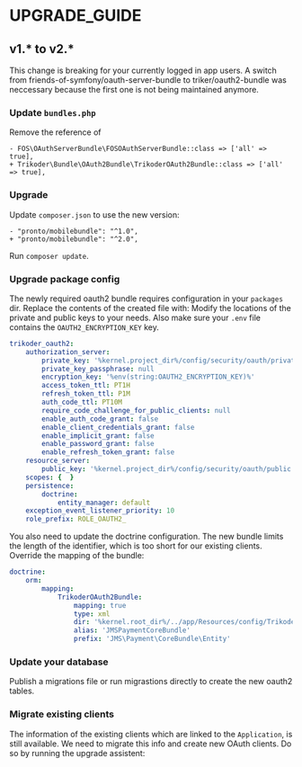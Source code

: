 # UPGRADE_GUIDE

## v1.* to v2.*

This change is breaking for your currently logged in app users. A switch from friends-of-symfony/oauth-server-bundle to triker/oauth2-bundle was neccessary because the first one is not being maintained anymore.

### Update `bundles.php` 
Remove the reference of 

```suggestion
- FOS\OAuthServerBundle\FOSOAuthServerBundle::class => ['all' => true],
+ Trikoder\Bundle\OAuth2Bundle\TrikoderOAuth2Bundle::class => ['all' => true],
```

### Upgrade
Update `composer.json` to use the new version:

```suggestion
- "pronto/mobilebundle": "^1.0",
+ "pronto/mobilebundle": "^2.0",
```

Run `composer update`.

### Upgrade package config

The newly required oauth2 bundle requires configuration in your `packages` dir. Replace the contents of the created file with:
Modify the locations of the private and public keys to your needs. Also make sure your `.env` file contains the `OAUTH2_ENCRYPTION_KEY` key. 

```yaml
trikoder_oauth2:
    authorization_server:
        private_key: '%kernel.project_dir%/config/security/oauth/private.key'
        private_key_passphrase: null
        encryption_key: '%env(string:OAUTH2_ENCRYPTION_KEY)%'
        access_token_ttl: PT1H
        refresh_token_ttl: P1M
        auth_code_ttl: PT10M
        require_code_challenge_for_public_clients: null
        enable_auth_code_grant: false
        enable_client_credentials_grant: false
        enable_implicit_grant: false
        enable_password_grant: false
        enable_refresh_token_grant: false
    resource_server:
        public_key: '%kernel.project_dir%/config/security/oauth/public.key'
    scopes: {  }
    persistence:
        doctrine:
            entity_manager: default
    exception_event_listener_priority: 10
    role_prefix: ROLE_OAUTH2_
```

You also need to update the doctrine configuration. The new bundle limits the length of the identifier, which is too short for our existing clients. Override the mapping of the bundle:

```yaml
doctrine:
    orm:
        mapping:
            TrikoderOAuth2Bundle:
                mapping: true
                type: xml
                dir: '%kernel.root_dir%/../app/Resources/config/TrikoderOAuth2Bundle'
                alias: 'JMSPaymentCoreBundle'
                prefix: 'JMS\Payment\CoreBundle\Entity'
```

### Update your database
Publish a migrations file or run migrastions directly to create the new oauth2 tables.

### Migrate existing clients
The information of the existing clients which are linked to the `Application`, is still available. We need to migrate this info and create new OAuth clients. Do so by running the upgrade assistent:
